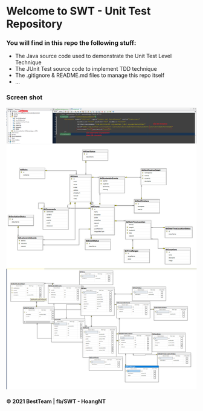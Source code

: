 # Welcome to SWT - Unit Test Repository

### You will find in this repo the following stuff:
* The Java source code used to demonstrate the Unit Test Level Technique
* The JUnit Test source code to implement TDD technique 
* The .gitignore & README.md files to manage this repo itself
* ...

### Screen shot
![Setup for Database Connection](https://github.com/SWT-Unit-Test-bestteam/SWT-Unit-test/blob/main/ProjectResource/Images/huongdandoidatabase.png)
![Database Pic](https://github.com/SWT-Unit-Test-bestteam/SWT-Unit-test/blob/main/ProjectResource/Images/database.png)
![Data Type in DB Pic](https://github.com/SWT-Unit-Test-bestteam/SWT-Unit-test/blob/main/ProjectResource/Images/DataType%20in%20Database.png)
#### © 2021 BestTeam | fb/SWT - HoangNT
